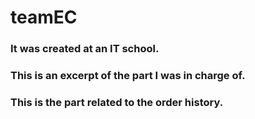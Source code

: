 # teamEC
### It was created at an IT school.
### This is an excerpt of the part I was in charge of.
### This is the part related to the order history.
